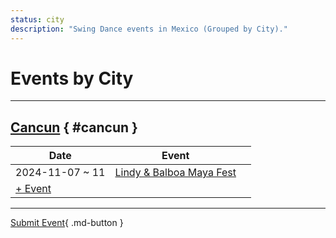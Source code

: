 ```yaml
---
status: city
description: "Swing Dance events in Mexico (Grouped by City)."
---
```


# Events by City

---

## <a id=cancun></a>[Cancun](#cancun) { #cancun }

| Date | Event | |
| --- | --- | --- |
| 2024-11-07 ~ 11 | [Lindy & Balboa Maya Fest](lindy-n-balboa-maya-fest-2024.md) |  |
| [+ Event](https://github.com/swingdance/events/issues/new?assignees=&labels=add+event&projects=&template=02-add_entity.yml&title=%5B2024%2Fes_MX%5D%20%3CName%3E&region=es_MX&province=Cancun&city=Cancun&org_id=&date_starts=2024-&date_ends=2024-)

---

[Submit Event](https://github.com/swingdance/events/issues/new?assignees=&labels=add+event&projects=&template=02-add_entity.yml&title=%5Bes_MX%5D%20%3CName%3E&region=es_MX&province=&city=&org_id=2024){ .md-button }
